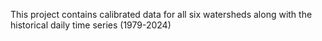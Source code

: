 This project contains calibrated data for all six watersheds along with the historical daily time series (1979-2024)
